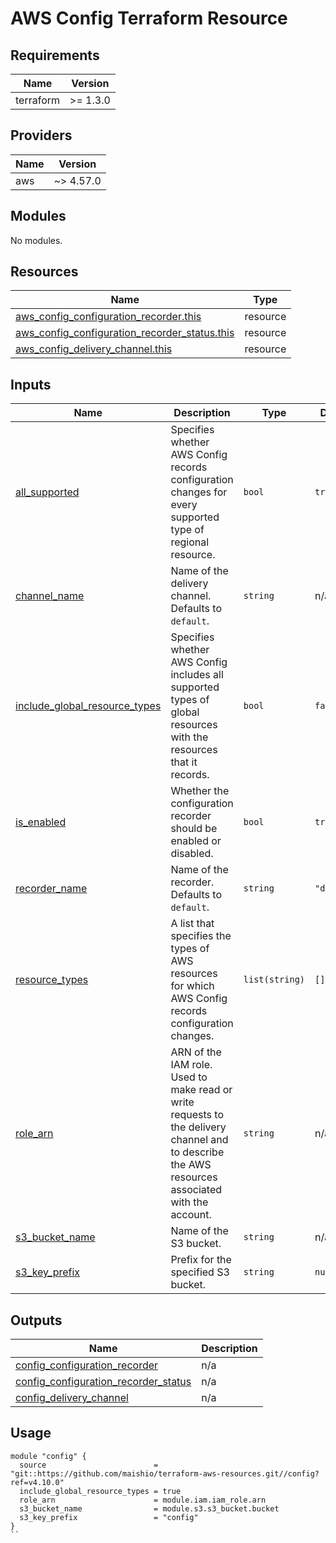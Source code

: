 # AWS Config Terraform Resource

## Requirements

| Name      | Version  |
|-----------|----------|
| terraform | >= 1.3.0 |

## Providers

| Name | Version   |
|------|-----------|
| aws  | ~> 4.57.0 |

## Modules

No modules.

## Resources

| Name | Type |
|------|------|
| [aws_config_configuration_recorder.this](https://registry.terraform.io/providers/hashicorp/aws/latest/docs/resources/config_configuration_recorder) | resource |
| [aws_config_configuration_recorder_status.this](https://registry.terraform.io/providers/hashicorp/aws/latest/docs/resources/config_configuration_recorder_status) | resource |
| [aws_config_delivery_channel.this](https://registry.terraform.io/providers/hashicorp/aws/latest/docs/resources/config_delivery_channel) | resource |

## Inputs

| Name | Description | Type | Default | Required |
|------|-------------|------|---------|:--------:|
| <a name="input_all_supported"></a> [all\_supported](#input\_all\_supported) | Specifies whether AWS Config records configuration changes for every supported type of regional resource. | `bool` | `true` | no |
| <a name="input_channel_name"></a> [channel\_name](#input\_channel\_name) | Name of the delivery channel. Defaults to `default`. | `string` | n/a | yes |
| <a name="input_include_global_resource_types"></a> [include\_global\_resource\_types](#input\_include\_global\_resource\_types) | Specifies whether AWS Config includes all supported types of global resources with the resources that it records. | `bool` | `false` | no |
| <a name="input_is_enabled"></a> [is\_enabled](#input\_is\_enabled) | Whether the configuration recorder should be enabled or disabled. | `bool` | `true` | no |
| <a name="input_recorder_name"></a> [recorder\_name](#input\_recorder\_name) | Name of the recorder. Defaults to `default`. | `string` | `"default"` | no |
| <a name="input_resource_types"></a> [resource\_types](#input\_resource\_types) | A list that specifies the types of AWS resources for which AWS Config records configuration changes. | `list(string)` | `[]` | no |
| <a name="input_role_arn"></a> [role\_arn](#input\_role\_arn) | ARN of the IAM role. Used to make read or write requests to the delivery channel and to describe the AWS resources associated with the account. | `string` | n/a | yes |
| <a name="input_s3_bucket_name"></a> [s3\_bucket\_name](#input\_s3\_bucket\_name) | Name of the S3 bucket. | `string` | n/a | yes |
| <a name="input_s3_key_prefix"></a> [s3\_key\_prefix](#input\_s3\_key\_prefix) | Prefix for the specified S3 bucket. | `string` | `null` | no |

## Outputs

| Name | Description |
|------|-------------|
| <a name="output_config_configuration_recorder"></a> [config\_configuration\_recorder](#output\_config\_configuration\_recorder) | n/a |
| <a name="output_config_configuration_recorder_status"></a> [config\_configuration\_recorder\_status](#output\_config\_configuration\_recorder\_status) | n/a |
| <a name="output_config_delivery_channel"></a> [config\_delivery\_channel](#output\_config\_delivery\_channel) | n/a |

## Usage

```hcl
module "config" {
  source                        = "git::https://github.com/maishio/terraform-aws-resources.git//config?ref=v4.10.0"
  include_global_resource_types = true
  role_arn                      = module.iam.iam_role.arn
  s3_bucket_name                = module.s3.s3_bucket.bucket
  s3_key_prefix                 = "config"
}
``
